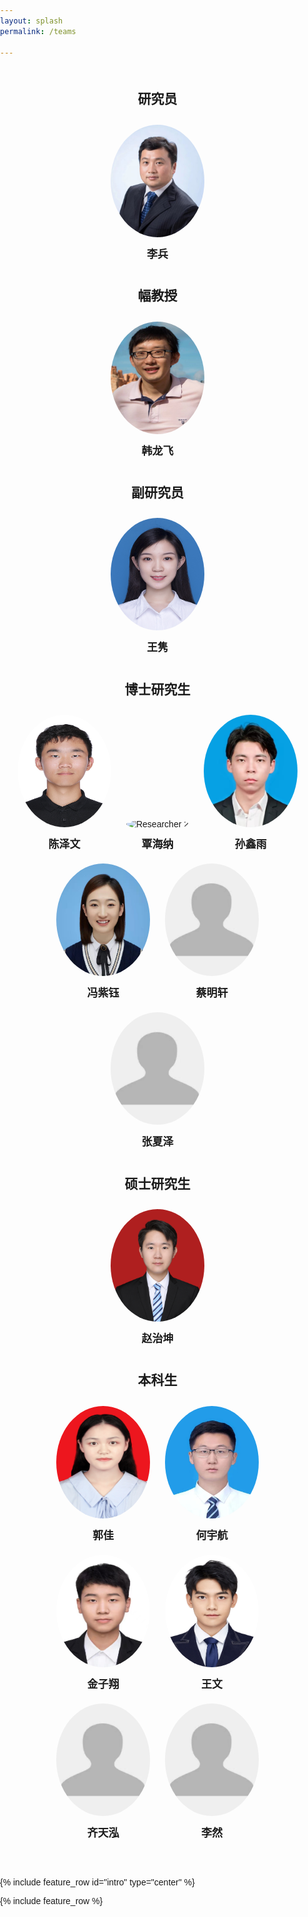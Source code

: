 ```yaml
---
layout: splash
permalink: /teams

---
```


<html lang="en">
<head>
<meta charset="UTF-8">
<meta name="viewport" content="width=device-width, initial-scale=1.0">
<title>Research Team Members</title>
<style>
    body {
        font-family: Arial, sans-serif;
        margin: 0;
        padding: 0;
    }
    .container {
        max-width: 800px;
        margin: 50px auto;
        text-align: center;
    }
    .member {
        display: inline-block;
        margin: 10px 10px;
        position: relative;
        cursor: pointer;
    }
    .member img {
        border-radius: 50%;
        width: 150px;
        height: 180px;
        transition: transform 0.3s ease-in-out;
    }
    .member .name {
        margin-top: 10px;
        font-weight: bold;
        font-size:17px
    }
    .member:hover img {
        transform: scale(1.1);
    }
</style>
</head>
<body>

<div class="container">
    <h2>研究员</h2>
    <div class="member">
        <img src="images\李兵 研究员.jpg" alt="Main Researcher">
        <div class="name">李兵</div>
    </div>
    <h2>幅教授</h2>
    <div class="member">
        <img src="images\韩龙飞 副教授.jpg" alt="in Researcher">
        <div class="name">韩龙飞</div>
    </div>
    <h2>副研究员</h2>
    <div class="member">
        <img src="images\王隽 副研究员.jpg" alt="Min Researcher">
        <div class="name">王隽</div>
    </div>
    <h2>博士研究生</h2>
    <div class="member">
        <img src="images\陈泽文 博士研究生.jpg" alt="Researcher 1">
        <div class="name">陈泽文</div>
    </div>
    <div class="member">
        <img src="images\覃海纳 博士研究生.jpg" alt="Researcher 2">
        <div class="name">覃海纳</div>
    </div>
    <div class="member">
        <img src="images\孙鑫雨 博士研究生.jpg" alt="Researcher 3">
        <div class="name">孙鑫雨</div>
    </div>
    <div class="member">
        <img src="images\冯紫钰 博士研究生.jpg" alt="Researcher 4">
        <div class="name">冯紫钰</div>
    </div>
    <div class="member">
        <img src="images\灰色.jpg" alt="Researcher 5">
        <div class="name">蔡明轩</div>
    </div>
    <div class="member">
        <img src="images\灰色.jpg" alt="Researcher 6">
        <div class="name">张夏泽</div>
    </div>
    <h2>硕士研究生</h2>
    <div class="member">
        <img src="images\赵治坤 硕士研究生.png" alt="i Researcher">
        <div class="name">赵治坤</div>
    </div>
    <h2>本科生</h2>
    <div class="member">
        <img src="images\郭佳 本科生.jpg" alt="esearcher 1">
        <div class="name">郭佳</div>
    </div>
    <div class="member">
        <img src="images\何宇航 本科生.jpg" alt="esearcher 2">
        <div class="name">何宇航</div>
    </div>
    <div class="member">
        <img src="images\金子翔 本科生.jpg" alt="esearcher 3">
        <div class="name">金子翔</div>
    </div>
    <div class="member">
        <img src="images\王文 本科生.jpg" alt="esearcher 4">
        <div class="name">王文</div>
    </div>
    <div class="member">
        <img src="images\灰色.jpg" alt="esearcher 5">
        <div class="name">齐天泓</div>
    </div>
    <div class="member">
        <img src="images\灰色.jpg" alt="esearcher 6">
        <div class="name">李然</div>
    </div>
</div>

</body>
</html>

{% include feature_row id="intro" type="center" %}

{% include feature_row %}
